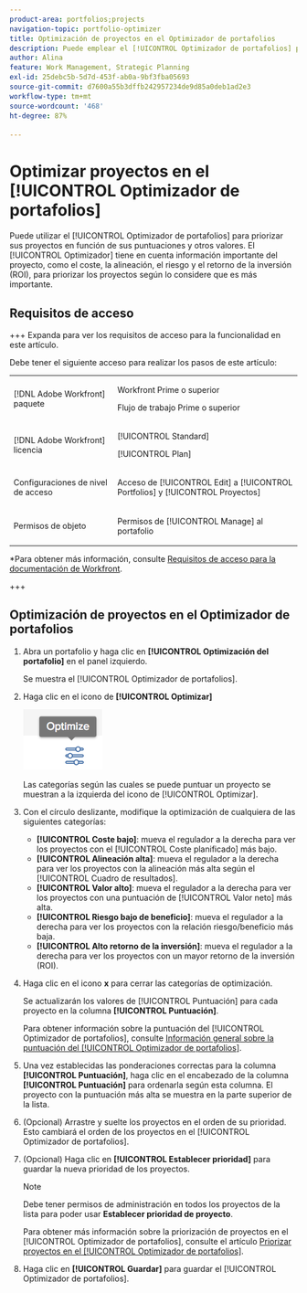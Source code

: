 ```yaml
---
product-area: portfolios;projects
navigation-topic: portfolio-optimizer
title: Optimización de proyectos en el Optimizador de portafolios
description: Puede emplear el [!UICONTROL Optimizador de portafolios] para priorizar sus proyectos en función de sus puntuaciones y otros valores. El Optimizador tiene en cuenta información importante del proyecto, como el coste, la alineación, el riesgo y el retorno de la inversión (ROI), para priorizar los proyectos según lo que considere que es más importante.
author: Alina
feature: Work Management, Strategic Planning
exl-id: 25debc5b-5d7d-453f-ab0a-9bf3fba05693
source-git-commit: d7600a55b3dffb242957234de9d85a0deb1ad2e3
workflow-type: tm+mt
source-wordcount: '468'
ht-degree: 87%

---
```


# Optimizar proyectos en el [!UICONTROL Optimizador de portafolios]

Puede utilizar el [!UICONTROL Optimizador de portafolios] para priorizar sus proyectos en función de sus puntuaciones y otros valores. El [!UICONTROL Optimizador] tiene en cuenta información importante del proyecto, como el coste, la alineación, el riesgo y el retorno de la inversión (ROI), para priorizar los proyectos según lo considere que es más importante.

## Requisitos de acceso

+++ Expanda para ver los requisitos de acceso para la funcionalidad en este artículo. 

Debe tener el siguiente acceso para realizar los pasos de este artículo:

<table style="table-layout:auto"> 
 <col> 
 <col> 
 <tbody> 
  <tr> 
   <td role="rowheader">[!DNL Adobe Workfront] paquete</td> 
   <td> <p>Workfront Prime o superior</p>
      <p>Flujo de trabajo Prime o superior</p>
    </td> 
  </tr> 
  <tr> 
   <td role="rowheader">[!DNL Adobe Workfront] licencia</td> 
   <td> <p>[!UICONTROL Standard]</p>
   <p>[!UICONTROL Plan]</p> </td> 
  </tr> 
  <tr> 
   <td role="rowheader">Configuraciones de nivel de acceso</td> 
   <td> <p>Acceso de [!UICONTROL Edit] a [!UICONTROL Portfolios] y [!UICONTROL Proyectos]</p>  </td>
</tr> 
  <tr> 
   <td role="rowheader">Permisos de objeto</td> 
   <td> <p>Permisos de [!UICONTROL Manage] al portafolio</p>  </td> 
  </tr> 
 </tbody> 
</table>

*Para obtener más información, consulte [Requisitos de acceso para la documentación de Workfront](/help/quicksilver/administration-and-setup/add-users/access-levels-and-object-permissions/access-level-requirements-in-documentation.md).

+++

<!--Old
<table style="table-layout:auto"> 
 <col> 
 <col> 
 <tbody> 
  <tr> 
   <td role="rowheader">[!DNL Adobe Workfront] plan</td> 
   <td> Any</td> 
  </tr> 
  <tr> 
   <td role="rowheader">Adobe Workfront licenses*</td> 
   <td> <p>New: [!UICONTROL Standard] </p>
   <p>Current: [!UICONTROL Plan] </p> </td> 
  </tr> 
  <tr> 
   <td role="rowheader">Access level configurations*</td> 
   <td> <p>[!UICONTROL Edit] access to Projects and Portfolios</p> </td> 
  </tr> 
  <tr> 
   <td role="rowheader">Object permissions</td> 
   <td> <p>[!UICONTROL Manage] permissions to the portfolio</p> <p>Contribute or higher permissions to the projects</p> 
   <p>You must have Manage permissions to all the projects in the list to be able to use <b>Set project priority</b>.</p>
    </td> 
  </tr> 
 </tbody> 
</table>-->

## Optimización de proyectos en el Optimizador de portafolios

1. Abra un portafolio y haga clic en **[!UICONTROL Optimización del portafolio]** en el panel izquierdo.

   Se muestra el [!UICONTROL Optimizador de portafolios].

1. Haga clic en el icono de **[!UICONTROL Optimizar]**

   ![Icono de optimización](assets/optimize-icon-portfolio-optimizer.png)

   Las categorías según las cuales se puede puntuar un proyecto se muestran a la izquierda del icono de [!UICONTROL Optimizar].

1. Con el círculo deslizante, modifique la optimización de cualquiera de las siguientes categorías:

   * **[!UICONTROL Coste bajo]**: mueva el regulador a la derecha para ver los proyectos con el [!UICONTROL Coste planificado] más bajo.
   * **[!UICONTROL Alineación alta]**: mueva el regulador a la derecha para ver los proyectos con la alineación más alta según el [!UICONTROL Cuadro de resultados].
   * **[!UICONTROL Valor alto]**: mueva el regulador a la derecha para ver los proyectos con una puntuación de [!UICONTROL Valor neto] más alta.
   * **[!UICONTROL Riesgo bajo de beneficio]**: mueva el regulador a la derecha para ver los proyectos con la relación riesgo/beneficio más baja.
   * **[!UICONTROL Alto retorno de la inversión]**: mueva el regulador a la derecha para ver los proyectos con un mayor retorno de la inversión (ROI).

1. Haga clic en el icono **x** para cerrar las categorías de optimización.

   Se actualizarán los valores de [!UICONTROL Puntuación] para cada proyecto en la columna **[!UICONTROL Puntuación]**.

   Para obtener información sobre la puntuación del [!UICONTROL Optimizador de portafolios], consulte [Información general sobre la puntuación del [!UICONTROL Optimizador de portafolios]](../../../manage-work/portfolios/portfolio-optimizer/portfolio-optimizer-score.md).

1. Una vez establecidas las ponderaciones correctas para la columna **[!UICONTROL Puntuación]**, haga clic en el encabezado de la columna **[!UICONTROL Puntuación]** para ordenarla según esta columna. El proyecto con la puntuación más alta se muestra en la parte superior de la lista.

1. (Opcional) Arrastre y suelte los proyectos en el orden de su prioridad.
Esto cambiará el orden de los proyectos en el [!UICONTROL Optimizador de portafolios].
1. (Opcional) Haga clic en **[!UICONTROL Establecer prioridad]** para guardar la nueva prioridad de los proyectos.

   >[!NOTE]
   >
   >   Debe tener permisos de administración en todos los proyectos de la lista para poder usar **Establecer prioridad de proyecto**.

   Para obtener más información sobre la priorización de proyectos en el [!UICONTROL Optimizador de portafolios], consulte el artículo [Priorizar proyectos en el [!UICONTROL Optimizador de portafolios]](../../../manage-work/portfolios/portfolio-optimizer/prioritize-projects-in-portfolio-optimizer.md).

1. Haga clic en **[!UICONTROL Guardar]** para guardar el [!UICONTROL Optimizador de portafolios].
